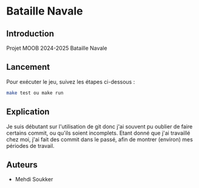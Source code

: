 # Bataille Navale

## Introduction
Projet MOOB 2024-2025 Bataille Navale


## Lancement
Pour exécuter le jeu, suivez les étapes ci-dessous :

```bash
make test ou make run
```
## Explication
Je suis débutant sur l'utilisation de git donc j'ai souvent pu oublier de faire certains commit, ou qu'ils soient incomplets.
Etant donné que j'ai travaillé chez moi, j'ai fait des commit dans le passé, afin de montrer (environ) mes périodes de travail.


## Auteurs
- Mehdi Soukker